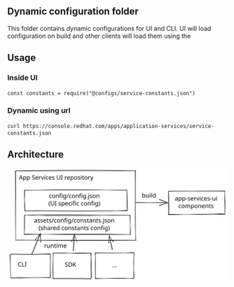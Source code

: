## Dynamic configuration folder

This folder contains dynamic configurations for UI and CLI.
UI will load configuration on build and other clients will load them using the 

## Usage 

### Inside UI

```
const constants = require("@configs/service-constants.json")
```

### Dynamic using url

```
curl https://console.redhat.com/apps/application-services/service-constants.json
```

## Architecture

![](./architecture.svg)
